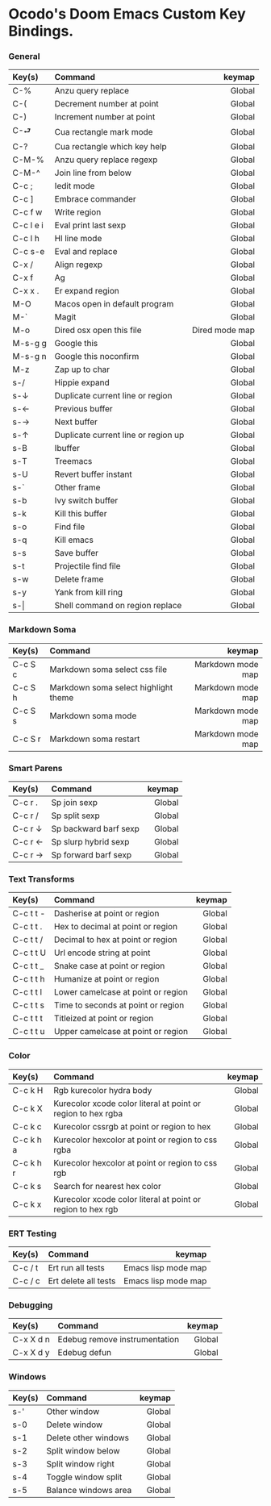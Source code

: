 # Ocodo's Doom Emacs Custom Key Bindings.

### General

| Key(s)  | Command | keymap  |
|:--------|:--------|--------:|
| C-% | Anzu query replace | Global |
| C-( | Decrement number at point | Global |
| C-) | Increment number at point | Global |
| C-⮐ | Cua rectangle mark mode | Global |
| C-? | Cua rectangle which key help | Global |
| C-M-% | Anzu query replace regexp | Global |
| C-M-^ | Join line from below | Global |
| C-c ; | Iedit mode | Global |
| C-c ] | Embrace commander | Global |
| C-c f w | Write region | Global |
| C-c l e i | Eval print last sexp | Global |
| C-c l h | Hl line mode | Global |
| C-c s-e | Eval and replace | Global |
| C-x / | Align regexp | Global |
| C-x f | Ag | Global |
| C-x x . | Er expand region | Global |
| M-O | Macos open in default program | Global |
| M-` | Magit | Global |
| M-o | Dired osx open this file | Dired mode map |
| M-s-g g | Google this | Global |
| M-s-g n | Google this noconfirm | Global |
| M-z | Zap up to char | Global |
| s-/ | Hippie expand | Global |
| s-↓ | Duplicate current line or region | Global |
| s-← | Previous buffer | Global |
| s-→ | Next buffer | Global |
| s-↑ | Duplicate current line or region up | Global |
| s-B | Ibuffer | Global |
| s-T | Treemacs | Global |
| s-U | Revert buffer instant | Global |
| s-` | Other frame | Global |
| s-b | Ivy switch buffer | Global |
| s-k | Kill this buffer | Global |
| s-o | Find file | Global |
| s-q | Kill emacs | Global |
| s-s | Save buffer | Global |
| s-t | Projectile find file | Global |
| s-w | Delete frame | Global |
| s-y | Yank from kill ring | Global |
| s-\| | Shell command on region replace | Global |

### Markdown Soma

| Key(s)  | Command | keymap  |
|:--------|:--------|--------:|
| C-c S c | Markdown soma select css file | Markdown mode map |
| C-c S h | Markdown soma select highlight theme | Markdown mode map |
| C-c S s | Markdown soma mode | Markdown mode map |
| C-c S r | Markdown soma restart | Markdown mode map |

### Smart Parens

| Key(s)  | Command | keymap  |
|:--------|:--------|--------:|
| C-c r . | Sp join sexp | Global |
| C-c r / | Sp split sexp | Global |
| C-c r ↓ | Sp backward barf sexp | Global |
| C-c r ← | Sp slurp hybrid sexp | Global |
| C-c r → | Sp forward barf sexp | Global |

### Text Transforms

| Key(s)  | Command | keymap  |
|:--------|:--------|--------:|
| C-c t t - | Dasherise at point or region | Global |
| C-c t t . | Hex to decimal at point or region | Global |
| C-c t t / | Decimal to hex at point or region | Global |
| C-c t t U | Url encode string at point | Global |
| C-c t t _ | Snake case at point or region | Global |
| C-c t t h | Humanize at point or region | Global |
| C-c t t l | Lower camelcase at point or region | Global |
| C-c t t s | Time to seconds at point or region | Global |
| C-c t t t | Titleized at point or region | Global |
| C-c t t u | Upper camelcase at point or region | Global |

### Color

| Key(s)  | Command | keymap  |
|:--------|:--------|--------:|
| C-c k H | Rgb kurecolor hydra body | Global |
| C-c k X | Kurecolor xcode color literal at point or region to hex rgba | Global |
| C-c k c | Kurecolor cssrgb at point or region to hex | Global |
| C-c k h a | Kurecolor hexcolor at point or region to css rgba | Global |
| C-c k h r | Kurecolor hexcolor at point or region to css rgb | Global |
| C-c k s | Search for nearest hex color | Global |
| C-c k x | Kurecolor xcode color literal at point or region to hex rgb | Global |

### ERT Testing

| Key(s)  | Command | keymap  |
|:--------|:--------|--------:|
| C-c / t | Ert run all tests | Emacs lisp mode map |
| C-c / c | Ert delete all tests | Emacs lisp mode map |

### Debugging

| Key(s)  | Command | keymap  |
|:--------|:--------|--------:|
| C-x X d n | Edebug remove instrumentation | Global |
| C-x X d y | Edebug defun | Global |

### Windows

| Key(s)  | Command | keymap  |
|:--------|:--------|--------:|
| s-' | Other window | Global |
| s-0 | Delete window | Global |
| s-1 | Delete other windows | Global |
| s-2 | Split window below | Global |
| s-3 | Split window right | Global |
| s-4 | Toggle window split | Global |
| s-5 | Balance windows area | Global |